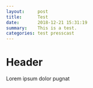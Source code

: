 ```yaml
---
layout:     post
title:      Test
date:       2018-12-21 15:31:19
summary:    This is a test.
categories: test presscast
---
```


# Header

Lorem ipsum dolor pugnat
